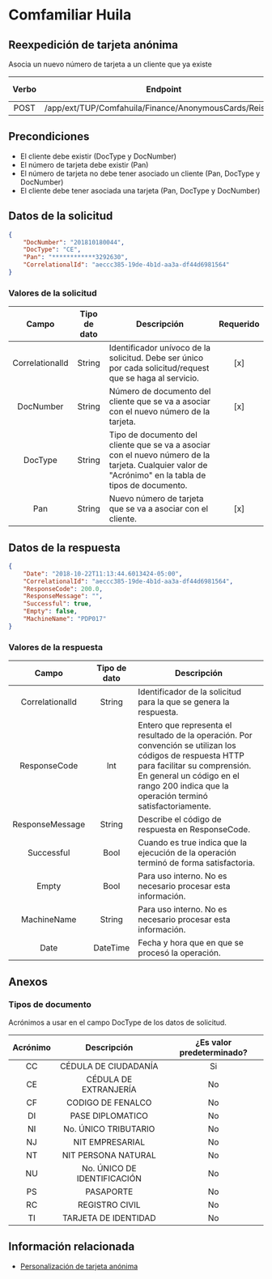 # Comfamiliar Huila

## Reexpedición de tarjeta anónima

Asocia un nuevo número de tarjeta a un cliente que ya existe

Verbo | Endpoint | Requiere autenticación
:---: | -------- | :------------:
POST | /app/ext/TUP/Comfahuila/Finance/AnonymousCards/Reissues | [x]

## Precondiciones

- El cliente debe existir (DocType y DocNumber)
- El número de tarjeta debe existir (Pan)
- El número de tarjeta no debe tener asociado un cliente (Pan, DocType y DocNumber)
- El cliente debe tener asociada una tarjeta (Pan, DocType y DocNumber)

## Datos de la solicitud

```json
{
	"DocNumber": "201810180044",
	"DocType": "CE",
	"Pan": "************3292630",
	"CorrelationalId": "aeccc385-19de-4b1d-aa3a-df44d6981564"
}
```

### Valores de la solicitud

Campo | Tipo de dato | Descripción | Requerido
:---: | :--------: | ------------ | :-----:
Correlationalld | String | Identificador unívoco de la solicitud. Debe ser único por cada  solicitud/request  que se haga al servicio. | [x]
DocNumber | String | Número de documento del cliente que se va a asociar con el nuevo número de la tarjeta. | [x]
DocType | String | Tipo de documento del cliente que se va a asociar con el nuevo número de la tarjeta. Cualquier valor de "Acrónimo" en la tabla de tipos de documento.
Pan | String | Nuevo número de tarjeta que se va a asociar con el cliente. | [x]

## Datos de la respuesta

```json
{
	"Date": "2018-10-22T11:13:44.6013424-05:00",
	"CorrelationalId": "aeccc385-19de-4b1d-aa3a-df44d6981564",
	"ResponseCode": 200.0,
	"ResponseMessage": "",
	"Successful": true,
	"Empty": false,
	"MachineName": "PDP017"
}
```

### Valores de la respuesta

Campo | Tipo de dato | Descripción
:---: | :--------: | ------------
Correlationalld | String | Identificador de la solicitud para la que se genera la respuesta.
ResponseCode | lnt | Entero que representa el resultado de la operación. Por convención se utilizan los códigos de respuesta HTTP para facilitar su comprensión. En general un código en el rango 200 indica que la operación terminó satisfactoriamente.
ResponseMessage | String | Describe el código de respuesta en ResponseCode.
Successful | Bool | Cuando es true indica que la ejecución de la operación terminó de forma satisfactoria.
Empty | Bool | Para uso interno. No es necesario procesar esta información.
MachineName | String | Para uso interno. No es necesario procesar esta información.
Date | DateTime | Fecha y hora que en que se procesó la operación.

## Anexos

### Tipos de documento

Acrónimos a usar en el campo DocType de los datos de solicitud.

Acrónimo | Descripción | ¿Es valor predeterminado?
:------: | :---------: | :----------------------:
CC | CÉDULA DE CIUDADANÍA | Si
CE | CÉDULA DE EXTRANJERÍA | No
CF | CODIGO DE FENALCO | No
DI | PASE  DIPLOMATICO | No
NI | No. ÚNICO TRIBUTARIO | No
NJ | NIT EMPRESARIAL | No
NT | NIT PERSONA NATURAL | No
NU | No. ÚNICO DE IDENTIFICACIÓN | No
PS | PASAPORTE | No
RC | REGISTRO CIVIL | No
TI | TARJETA DE IDENTIDAD | No


## Información relacionada

- [Personalización de tarjeta anónima](Comfahuila-AnonimousCardReissue.md)
